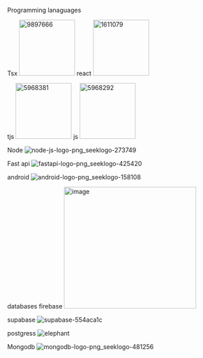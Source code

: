Programming lanaguages

Tsx
<img width="128" height="128" alt="9897666" src="https://github.com/user-attachments/assets/a7124a86-7219-4639-a31d-1ab267e4ca68" />
react
<img width="128" height="128" alt="1611079" src="https://github.com/user-attachments/assets/6f232619-2ad1-4331-a279-d15f31a851c1" />

tjs
<img width="128" height="128" alt="5968381" src="https://github.com/user-attachments/assets/0fab158a-b4b2-4863-8b80-e92128367d3a" />
js
<img width="128" height="128" alt="5968292" src="https://github.com/user-attachments/assets/2fb14bf5-286e-4d41-b9ef-5c8b45111f39" />


Node
![node-js-logo-png_seeklogo-273749](https://github.com/user-attachments/assets/24b59d89-79df-4530-bd1c-581ef3ab833c)


Fast api
![fastapi-logo-png_seeklogo-425420](https://github.com/user-attachments/assets/9312afce-fdb6-4c76-8c69-06d653442e55)


android
![android-logo-png_seeklogo-158108](https://github.com/user-attachments/assets/9607e176-a6fc-4e15-a39b-b73b8b2f7654)


databases
firebase
<img width="303" height="279" alt="image" src="https://github.com/user-attachments/assets/6cbf8e36-6266-455e-84b9-97f87c1dbb9e" />

supabase
![supabase-554aca1c](https://github.com/user-attachments/assets/8881c6b1-39f6-440d-9a75-a50716f0e572)

postgress
![elephant](https://github.com/user-attachments/assets/65d9f987-d03d-4bd6-afb0-9eaf4511feb6)

Mongodb
![mongodb-logo-png_seeklogo-481256](https://github.com/user-attachments/assets/f9cbbeef-0807-4183-8235-b75862c117d5)


